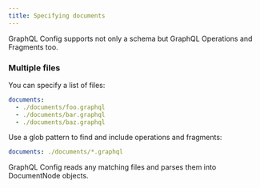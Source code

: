 ```yaml
---
title: Specifying documents
---
```


GraphQL Config supports not only a schema but GraphQL Operations and Fragments too.

### Multiple files

You can specify a list of files:

```yaml
documents:
  - ./documents/foo.graphql
  - ./documents/bar.graphql
  - ./documents/baz.graphql
```

Use a glob pattern to find and include operations and fragments:

```yaml
documents: ./documents/*.graphql
```

GraphQL Config reads any matching files and parses them into DocumentNode objects.

